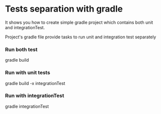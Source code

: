 # Tests separation with gradle
It shows you how to create simple gradle project which contains both unit and integrationTest.

Project's gradle file provide tasks to run unit and integration test separately 
### Run both test ###
gradle build

### Run with unit tests ###
gradle build -x integrationTest

### Run with integrationTest ###
gradle integrationTest
